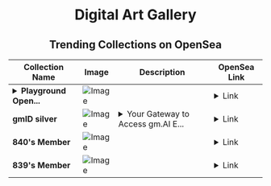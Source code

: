 <div align="center">

# Digital Art Gallery

## Trending Collections on OpenSea

| Collection Name                       | Image                                                                                     | Description                       | OpenSea Link                                                                                          |
|---------------------------------------|-------------------------------------------------------------------------------------------|-----------------------------------|--------------------------------------------------------------------------------------------------------|
| **<details><summary>Playground Open...</summary>Playground Open Ticketing Ecosystem Event 10460</details>** | ![Image](https://i.seadn.io/s/raw/files/ad4b567b5e819f5eb9dc8588aeb6896f.png?w=500&auto=format?w=200&auto=format) |  | <details><summary>Link</summary>[Playground Open Ticketing Ecosystem Event 10460](https://opensea.io/collection/playground-open-ticketing-ecosystem-event-10460)</details> |
| **gmID silver** | ![Image](https://i.seadn.io/s/raw/files/00598e554d5016baac2ee71bb021b1c2.gif?w=500&auto=format?w=200&auto=format) | <details><summary>Your Gateway to Access gm.AI E...</summary>Your Gateway to Access gm.AI Ecosystem</details> | <details><summary>Link</summary>[gmID silver](https://opensea.io/collection/gmid-silver)</details> |
| **840's Member** | ![Image](https://i.seadn.io/s/raw/files/34916265a4cbe104c8cbceba492b3f99.png?w=500&auto=format?w=200&auto=format) |  | <details><summary>Link</summary>[840's Member](https://opensea.io/collection/840-s-member)</details> |
| **839's Member** | ![Image](https://i.seadn.io/s/raw/files/34916265a4cbe104c8cbceba492b3f99.png?w=500&auto=format?w=200&auto=format) |  | <details><summary>Link</summary>[839's Member](https://opensea.io/collection/839-s-member)</details> |

</div>